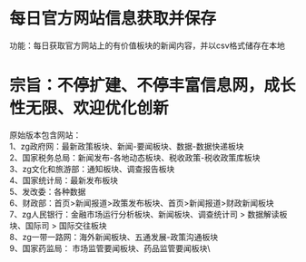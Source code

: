 # 每日官方网站信息获取并保存
功能：每日获取官方网站上的有价值板块的新闻内容，并以csv格式储存在本地

# 宗旨：不停扩建、不停丰富信息网，成长性无限、欢迎优化创新

原始版本包含网站：\
1、zg政府网：最新政策板块、新闻-要闻板块、数据-数据快递板块\
2、国家税务总局：新闻发布-各地动态板块、税收政策-税收政策库板块\
3、zg文化和旅游部：通知板块、调查报告板块\
4、国家统计局：最新发布板块\
5、发改委：各种数据\
6、财政部：首页>新闻报道>政策发布板块、首页>新闻报道>财政新闻板块\
7、zg人民银行：金融市场运行分析板块、新闻板块、调查统计司 > 数据解读板块、国际司 > 国际交往板块\
8、zg一带一路网：海外新闻板块、五通发展-政策沟通板块\
9、国家药监局： 市场监管要闻板块、药品监管要闻板块\
